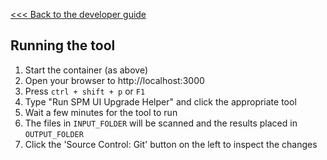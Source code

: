 [<<< Back to the developer guide](../developer_guide.md)

## Running the tool

1. Start the container (as above)
2. Open your browser to http://localhost:3000
3. Press `ctrl + shift + p` or `F1`
4. Type "Run SPM UI Upgrade Helper" and click the appropriate tool
5. Wait a few minutes for the tool to run
6. The files in `INPUT_FOLDER` will be scanned and the results placed in `OUTPUT_FOLDER`
7. Click the 'Source Control: Git' button on the left to inspect the changes
